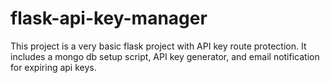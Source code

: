 # flask-api-key-manager
This project is a very basic flask project with API key route protection. It includes a mongo db setup script, API key generator, and email notification for expiring api keys. 
